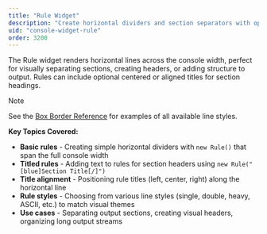 ```yaml
---
title: "Rule Widget"
description: "Create horizontal dividers and section separators with optional titles"
uid: "console-widget-rule"
order: 3200
---
```


The Rule widget renders horizontal lines across the console width, perfect for visually separating sections, creating headers, or adding structure to output. Rules can include optional centered or aligned titles for section headings.

> [!NOTE]
> See the [Box Border Reference](/console/reference/box-border-reference) for examples of all available line styles.

**Key Topics Covered:**

* **Basic rules** - Creating simple horizontal dividers with `new Rule()` that span the full console width
* **Titled rules** - Adding text to rules for section headers using `new Rule("[blue]Section Title[/]")`
* **Title alignment** - Positioning rule titles (left, center, right) along the horizontal line
* **Rule styles** - Choosing from various line styles (single, double, heavy, ASCII, etc.) to match visual themes
* **Use cases** - Separating output sections, creating visual headers, organizing long output streams
